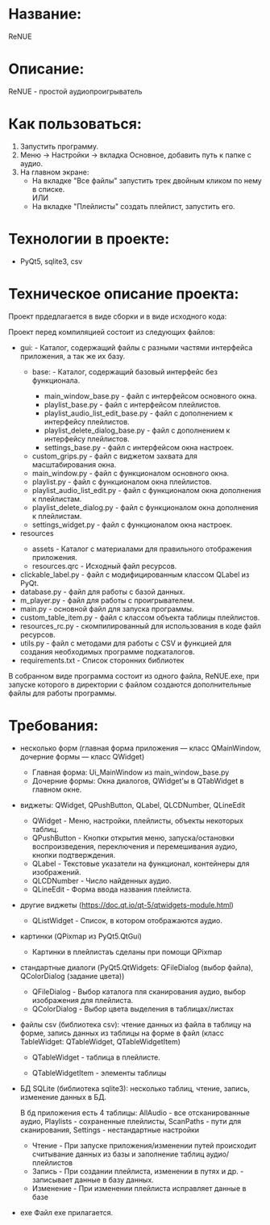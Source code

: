 # Название: 
ReNUE

# Описание:
ReNUE - простой аудиопроигрыватель

# Как пользоваться:
1. Запустить программу.
2. Меню -> Настройки -> вкладка Основное, добавить путь к папке с аудио.
3. На главном экране:
	<ul>
	<li> На вкладке "Все файлы" запустить трек двойным кликом по нему в списке. </li>
	ИЛИ
	<li> На вкладке "Плейлисты" создать плейлист, запустить его. </li>
	</ul>
# Технологии в проекте: 
- PyQt5, sqlite3, csv

# Техническое описание проекта: 
Проект прдедлагается в виде сборки и в виде исходного кода:

Проект перед компиляцией состоит из следующих файлов:
<ul>
    <li>gui: - Каталог, содержащий файлы с разными частями интерфейса приложения, а так же их базу.</li>
    <ul>
        <li>base: - Каталог, содержащий базовый интерфейс без функционала. </li>
        <ul>
            <li>main_window_base.py - файл с интерфейсом основного окна.</li>
            <li>playlist_base.py - файл с интерфейсом плейлистов.</li>
            <li>playlist_audio_list_edit_base.py - файл с дополнением к интерфейсу плейлистов.</li>
            <li>playlist_delete_dialog_base.py - файл с дополнением к интерфейсу плейлистов.</li>
            <li>settings_base.py - файл с интерфейсом окна настроек.</li>
        </ul>
        <li>custom_grips.py - файл с виджетом захвата для масштабирования окна.</li>
        <li>main_window.py - файл с функционалом основного окна.</li>
        <li>playlist.py - файл с функционалом окна плейлистов.</li>
        <li>playlist_audio_list_edit.py - файл с функционалом окна дополнения к плейлистам.</li>
        <li>playlist_delete_dialog.py - файл с функционалом окна дополнения к плейлистам.</li>
        <li>settings_widget.py - файл с функционалом окна настроек.</li>
    </ul>

<li>resources</li>
    <ul>
        <li>assets - Каталог с материалами для правильного отображения приложения.</li>
        <li>resources.qrc - Исходный файл ресурсов.</li>
    </ul>
<li>clickable_label.py - файл с модифицированным классом QLabel из PyQt.</li>
<li>database.py - файл для работы с базой данных.</li>
<li>m_player.py - файл для работы с проигрывателем.</li>
<li>main.py - основной файл для запуска программы.</li>
<li>custom_table_item.py - файл с классом объекта таблицы плейлистов.</li>
<li>resources_rc.py - скомпилированный для использования в коде файл ресурсов.</li>
<li>utils.py - файл с методами для работы с CSV и функцией для создания необходимых программе подкаталогов.</li>
<li>requirements.txt - Cписок сторонних библиотек</li>
</ul>

В собранном виде программа состоит из одного файла, ReNUE.exe, при запуске которого в директории с файлом создаются дополнительные файлы для работы программы.


# Требования:

- несколько форм (главная форма приложения — класс QMainWindow, дочерние формы — класс QWidget)
    - Главная форма: Ui_MainWindow из main_window_base.py
    - Дочерние формы: Окна диалогов, QWidget'ы в QTabWidget в главном окне. 

- виджеты: QWidget, QPushButton, QLabel, QLCDNumber, QLineEdit
	- QWidget - Меню, настройки, плейлисты, объекты некоторых таблиц.
	- QPushButton - Кнопки открытия меню, запуска/остановки воспроизведения, переключения и перемешивания аудио, кнопки подтверждения.
	- QLabel - Текстовые указатели на функционал, контейнеры для изображений.
	- QLCDNumber - Число найденных аудио.
	- QLineEdit - Форма ввода названия плейлиста.

- другие виджеты (https://doc.qt.io/qt-5/qtwidgets-module.html)
	- QListWidget - Список, в котором отображаются аудио.

- картинки (QPixmap из PyQt5.QtGui)
	- Картинки в плейлистаъ сделаны при помощи QPixmap

- стандартные диалоги (PyQt5.QtWidgets: QFileDialog (выбор файла), QColorDialog (задание цвета))
	- QFileDialog - Выбор каталога пля сканирования аудио, выбор изображения для плейлиста.
	- QColorDialog - Выбор цвета выделения в таблицах/листах

- файлы csv (библиотека csv): чтение данных из файла в таблицу на форме, запись данных из таблицы на форме в файл (класс TableWidget: QTableWidget, QTableWidgetItem)
	- QTableWidget - таблица в плейлисте.

	- QTableWidgetItem - элементы таблицы

- БД SQLite (библиотека sqlite3): несколько таблиц, чтение, запись, изменение данных в БД.

    В бд приложения есть 4 таблицы: AllAudio - все отсканированные аудио, Playlists - сохраненные плейлисты, ScanPaths - пути для сканирования, Settings - нестандартные настройки
    - Чтение - При запуске приложения/изменении путей происходит считывание данных из базы и заполнение таблиц аудио/плейлистов
    - Запись - При создании плейлиста, изменении в путях и др. - записывает данные в базу данных.
    - Изменение - При изменении плейлиста исправляет данные в базе

- exe
    Файл exe прилагается.
